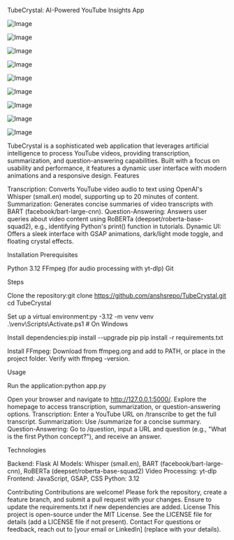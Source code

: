 TubeCrystal: AI-Powered YouTube Insights App

![Image](https://github.com/user-attachments/assets/79923ff3-5b87-4823-83d1-0f9e7f516a46)

![Image](https://github.com/user-attachments/assets/537466dd-886a-4fcf-a6a8-e9bd3d78999a)

![Image](https://github.com/user-attachments/assets/14c132d0-7543-4a5b-9d7b-b6284b4b82d0)

![Image](https://github.com/user-attachments/assets/861fe16a-2e61-4075-aa2f-533a40e5cc24)

![Image](https://github.com/user-attachments/assets/b063740e-8675-4103-aef3-69f560b65658)

![Image](https://github.com/user-attachments/assets/802e9324-5e25-4166-a7b0-e9647c034373)

![Image](https://github.com/user-attachments/assets/c135ef2e-2728-4f58-991d-0f956f7bd1c3)

![Image](https://github.com/user-attachments/assets/06ecebd3-2281-40e9-a082-a756292b9bf0)

![Image](https://github.com/user-attachments/assets/8092116d-9ca7-44e7-b382-caf564d84379)


TubeCrystal is a sophisticated web application that leverages artificial intelligence to process YouTube videos, providing transcription, summarization, and question-answering capabilities. Built with a focus on usability and performance, it features a dynamic user interface with modern animations and a responsive design.
Features

Transcription: Converts YouTube video audio to text using OpenAI's Whisper (small.en) model, supporting up to 20 minutes of content.
Summarization: Generates concise summaries of video transcripts with BART (facebook/bart-large-cnn).
Question-Answering: Answers user queries about video content using RoBERTa (deepset/roberta-base-squad2), e.g., identifying Python's print() function in tutorials.
Dynamic UI: Offers a sleek interface with GSAP animations, dark/light mode toggle, and floating crystal effects.

Installation
Prerequisites

Python 3.12
FFmpeg (for audio processing with yt-dlp)
Git

Steps

Clone the repository:git clone https://github.com/anshsrepo/TubeCrystal.git
cd TubeCrystal


Set up a virtual environment:py -3.12 -m venv venv
.\venv\Scripts\Activate.ps1  # On Windows


Install dependencies:pip install --upgrade pip
pip install -r requirements.txt


Install FFmpeg:
Download from ffmpeg.org and add to PATH, or place in the project folder.
Verify with ffmpeg -version.



Usage

Run the application:python app.py


Open your browser and navigate to http://127.0.0.1:5000/.
Explore the homepage to access transcription, summarization, or question-answering options.
Transcription: Enter a YouTube URL on /transcribe to get the full transcript.
Summarization: Use /summarize for a concise summary.
Question-Answering: Go to /question, input a URL and question (e.g., "What is the first Python concept?"), and receive an answer.



Technologies

Backend: Flask
AI Models: Whisper (small.en), BART (facebook/bart-large-cnn), RoBERTa (deepset/roberta-base-squad2)
Video Processing: yt-dlp
Frontend: JavaScript, GSAP, CSS
Python: 3.12

Contributing
Contributions are welcome! Please fork the repository, create a feature branch, and submit a pull request with your changes. Ensure to update the requirements.txt if new dependencies are added.
License
This project is open-source under the MIT License. See the LICENSE file for details (add a LICENSE file if not present).
Contact
For questions or feedback, reach out to [your email or LinkedIn] (replace with your details).
